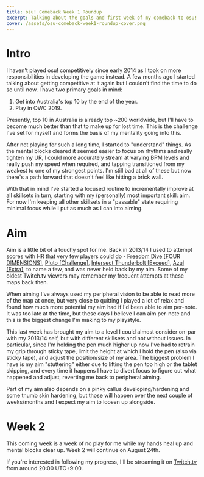 ```yaml
---
title: osu! Comeback Week 1 Roundup
excerpt: Talking about the goals and first week of my comeback to osu!.
cover: /assets/osu-comeback-week1-roundup-cover.png
---
```


# Intro

I haven't played osu! competitively since early 2014 as I took on more responsibilities in developing the game instead. A few months ago I started talking about getting competitive at it again but I couldn't find the time to do so until now. I have two primary goals in mind:

1. Get into Australia's top 10 by the end of the year.
2. Play in OWC 2019.

Presently, top 10 in Australia is already top ~200 worldwide, but I'll have to become much better than that to make up for lost time. This is the challenge I've set for myself and forms the basis of my mentality going into this.

After not playing for such a long time, I started to "understand" things. As the mental blocks cleared it seemed easier to focus on rhythms and really tighten my UR, I could more accurately stream at varying BPM levels and really push my speed when required, and tapping transitioned from my weakest to one of my strongest points. I'm still bad at all of these but now there's a path forward that doesn't feel like hitting a brick wall.

With that in mind I've started a focused routine to incrementally improve at all skillsets in turn, starting with my (personally) most important skill: aim. For now I'm keeping all other skillsets in a "passable" state requiring minimal focus while I put as much as I can into aiming.

# Aim

Aim is a little bit of a touchy spot for me. Back in 2013/14 I used to attempt scores with HR that very few players could do - [Freedom Dive [FOUR DIMENSIONS]](https://osu.ppy.sh/beatmapsets/39804#osu/129891), [Pluto [Challenge]](https://osu.ppy.sh/beatmapsets/45074#osu/146957), [Intersect Thunderbolt [Exceed]](https://osu.ppy.sh/beatmapsets/38316#osu/122693), [Azul [Extra]](https://osu.ppy.sh/beatmapsets/40273#osu/134856), to name a few, and was never held back by my aim. Some of my oldest Twitch.tv viewers may remember my frequent attempts at these maps back then.

When aiming I've always used my peripheral vision to be able to read more of the map at once, but very close to quitting I played a lot of relax and found how much more potential my aim had if I'd been able to aim per-note. It was too late at the time, but these days I believe I can aim per-note and this is the biggest change I'm making to my playstyle.

This last week has brought my aim to a level I could almost consider on-par with my 2013/14 self, but with different skillsets and not without issues. In particular, since I'm holding the pen much higher up now I've had to retrain my grip through sticky tape, limit the height at which I hold the pen (also via sticky tape), and adjust the position/size of my area. The biggest problem I have is my aim "stuttering" either due to lifting the pen too high or the tablet skipping, and every time it happens I have to divert focus to figure out what happened and adjust, reverting me back to peripheral aiming.

Part of my aim also depends on a pinky callus developing/hardening and some thumb skin hardening, but those will happen over the next couple of weeks/months and I expect my aim to loosen up alongside.

# Week 2

This coming week is a week of no play for me while my hands heal up and mental blocks clear up. Week 2 will continue on August 24th.

If you're interested in following my progress, I'll be streaming it on [Twitch.tv](https://twitch.tv/raVensc2) from around 20:00 UTC+9:00.